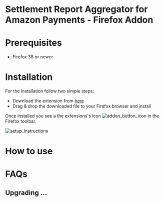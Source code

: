 Settlement Report Aggregator for Amazon Payments - Firefox Addon
================================================================



Prerequisites
============
* Firefox 38 or newer

Installation
============

For the installation follow two simple steps:
* Download the extension from [here](https://s3.eu-central-1.amazonaws.com/eps-eu-external-file-share/Settlement_Report_Aggregator/settlement_report_aggregator_for_amazon_payments-current.xpi)
* Drag & drop the downloaded file to your Firefox browser and install

Once installed you see a the extensions's icon ![addon_button_icon](https://s3.eu-central-1.amazonaws.com/eps-eu-external-file-share/Settlement_Report_Aggregator/documentation/arrow-circle-bottom-disabled.png) in the Firefox toolbar. 


![setup_instructions](https://s3.eu-central-1.amazonaws.com/eps-eu-external-file-share/Settlement_Report_Aggregator/documentation/settlement_report_aggregator_setup.gif)

How to use
============


FAQs
============

Upgrading ...
-----------------------


